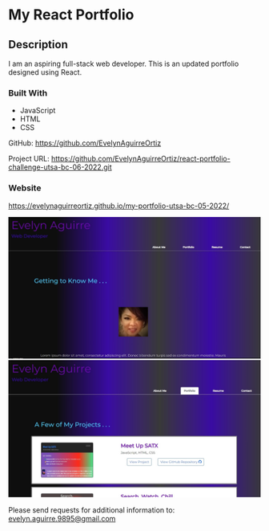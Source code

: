 # My React Portfolio

## Description

I am an aspiring full-stack web developer. This is an updated portfolio designed using React.

### Built With

- JavaScript
- HTML
- CSS

GitHub:
<https://github.com/EvelynAguirreOrtiz>

Project URL:
<https://github.com/EvelynAguirreOrtiz/react-portfolio-challenge-utsa-bc-06-2022.git>

### Website

https://evelynaguirreortiz.github.io/my-portfolio-utsa-bc-05-2022/

![](./public/images/portfolio-screenshot.jpg)
![](./public/images/portfolio-screenshot2.jpg)

Please send requests for additional information to:
<evelyn.aguirre.9895@gmail.com>
